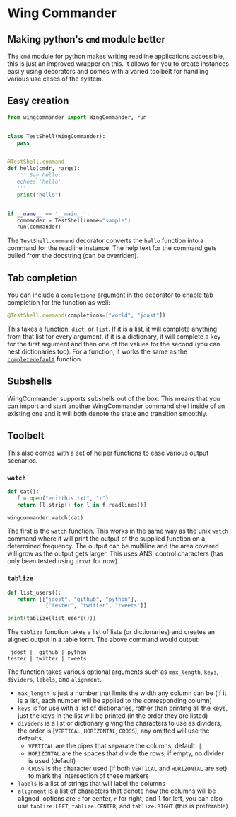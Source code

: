 # Wing Commander

## Making python's `cmd` module better

The `cmd` module for python makes writing readline applications accessible, this is
just an improved wrapper on this.  It allows for you to create instances easily 
using decorators and comes with a varied toolbelt for handling various use cases of
the system.

## Easy creation

```python
from wingcommander import WingCommander, run


class TestShell(WingCommander):
   pass


@TestShell.command
def hello(cmdr, *args):
   ''' Say hello:
   echoes 'hello'
   '''
   print("hello")


if __name__ == '__main__':
   commander = TestShell(name="sample")
   run(commander)
```

The `TestShell.command` decorator converts the `hello` function into a command for
the readline instance.  The help text for the command gets pulled from the docstring
(can be overriden).

## Tab completion

You can include a `completions` argument in the decorator to enable tab completion 
for the function as well:

```python
@TestShell.command(completions=["world", "jdost"])
```

This takes a function, `dict`, or `list`.  If it is a list, it will complete 
anything from that list for every argument, if it is a dictionary, it will complete
a key for the first argument and then one of the values for the second (you can nest
dictionaries too).  For a function, it works the same as the [`completedefault`][1]
function.

[1]: https://docs.python.org/2/library/cmd.html#cmd.Cmd.completedefault

## Subshells

WingCommander supports subshells out of the box.  This means that you can import
and start another WingCommander command shell inside of an existing one and it will
both denote the state and transition smoothly.

## Toolbelt

This also comes with a set of helper functions to ease various output scenarios.

### `watch`

```python
def cat():
   f = open("editthis.txt", "r")
   return [l.strip() for l in f.readlines()]

wingcommander.watch(cat)
```

The first is the `watch` function.  This works in the same way as the unix `watch`
command where it will print the output of the supplied function on a determined
frequency.  The output can be multiline and the area covered will grow as the output
gets larger.  This uses ANSI control characters (has only been tested using `urxvt`
for now).

### `tablize`

```python
def list_users():
   return [["jdost", "github", "python"],
            ["tester", "twitter", "tweets"]]

print(tablize(list_users()))
```

The `tablize` function takes a list of lists (or dictionaries) and creates an 
aligned output in a table form.  The above command would output:
```
 jdost |  github | python
tester | twitter | tweets
```

The function takes various optional arguments such as `max_length`, `keys`, 
`dividers`, `labels`, and `alignment`.

* `max_length` is just a number that limits the width any column can be (if it is a
  list, each number will be applied to the corresponding column)
* `keys` is for use with a list of dictionaries, rather than printing all the keys,
  just the keys in the list will be printed (in the order they are listed)
* `dividers` is a list or dictionary giving the characters to use as dividers, the
  order is [`VERTICAL`, `HORIZONTAL`, `CROSS`], any omitted will use the defaults,
  * `VERTICAL` are the pipes that separate the columns, default: `|`
  * `HORIZONTAL` are the spaces that divide the rows, if empty, no divider is used 
    (default)
  * `CROSS` is the character used (if both `VERTICAL` and `HORIZONTAL` are set) to
    mark the intersection of these markers
* `labels` is a list of strings that will label the columns
* `alignment` is a list of characters that denote how the columns will be aligned,
  options are `c` for center, `r` for right, and `l` for left, you can also use
  `tablize.LEFT`, `tablize.CENTER`, and `tablize.RIGHT` (this is preferable)
